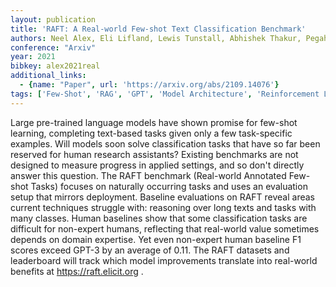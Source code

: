 ```yaml
---
layout: publication
title: 'RAFT: A Real-world Few-shot Text Classification Benchmark'
authors: Neel Alex, Eli Lifland, Lewis Tunstall, Abhishek Thakur, Pegah Maham, C. Jess Riedel, Emmie Hine, Carolyn Ashurst, Paul Sedille, Alexis Carlier, Michael Noetel, Andreas Stuhlmüller
conference: "Arxiv"
year: 2021
bibkey: alex2021real
additional_links:
  - {name: "Paper", url: 'https://arxiv.org/abs/2109.14076'}
tags: ['Few-Shot', 'RAG', 'GPT', 'Model Architecture', 'Reinforcement Learning']
---
```

Large pre-trained language models have shown promise for few-shot learning,
completing text-based tasks given only a few task-specific examples. Will
models soon solve classification tasks that have so far been reserved for human
research assistants? Existing benchmarks are not designed to measure progress
in applied settings, and so don't directly answer this question. The RAFT
benchmark (Real-world Annotated Few-shot Tasks) focuses on naturally occurring
tasks and uses an evaluation setup that mirrors deployment. Baseline
evaluations on RAFT reveal areas current techniques struggle with: reasoning
over long texts and tasks with many classes. Human baselines show that some
classification tasks are difficult for non-expert humans, reflecting that
real-world value sometimes depends on domain expertise. Yet even non-expert
human baseline F1 scores exceed GPT-3 by an average of 0.11. The RAFT datasets
and leaderboard will track which model improvements translate into real-world
benefits at https://raft.elicit.org .
